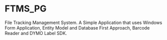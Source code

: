 # FTMS_PG
File Tracking Management System. A Simple Application that uses Windows Form Application, Entity Model and Database First Approach, Barcode Reader and DYMO Label SDK.
